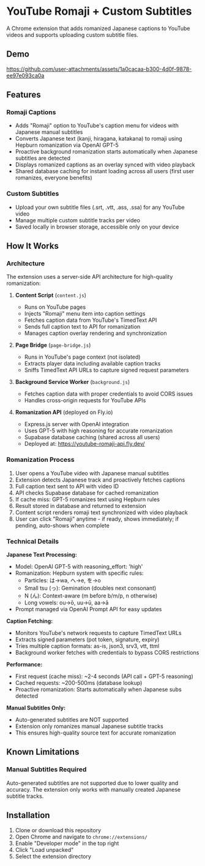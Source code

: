 # YouTube Romaji + Custom Subtitles

A Chrome extension that adds romanized Japanese captions to YouTube videos and supports uploading custom subtitle files.

## Demo

https://github.com/user-attachments/assets/1a0cacaa-b300-4d0f-9878-ee97e093ca0a

## Features

### Romaji Captions
- Adds "Romaji" option to YouTube's caption menu for videos with Japanese manual subtitles
- Converts Japanese text (kanji, hiragana, katakana) to romaji using Hepburn romanization via OpenAI GPT-5
- Proactive background romanization starts automatically when Japanese subtitles are detected
- Displays romanized captions as an overlay synced with video playback
- Shared database caching for instant loading across all users (first user romanizes, everyone benefits)

### Custom Subtitles
- Upload your own subtitle files (.srt, .vtt, .ass, .ssa) for any YouTube video
- Manage multiple custom subtitle tracks per video
- Saved locally in browser storage, accessible only on your device

## How It Works

### Architecture
The extension uses a server-side API architecture for high-quality romanization:

1. **Content Script** (`content.js`)
   - Runs on YouTube pages
   - Injects "Romaji" menu item into caption settings
   - Fetches caption data from YouTube's TimedText API
   - Sends full caption text to API for romanization
   - Manages caption overlay rendering and synchronization

2. **Page Bridge** (`page-bridge.js`)
   - Runs in YouTube's page context (not isolated)
   - Extracts player data including available caption tracks
   - Sniffs TimedText API URLs to capture signed request parameters

3. **Background Service Worker** (`background.js`)
   - Fetches caption data with proper credentials to avoid CORS issues
   - Handles cross-origin requests for YouTube APIs

4. **Romanization API** (deployed on Fly.io)
   - Express.js server with OpenAI integration
   - Uses GPT-5 with high reasoning for accurate romanization
   - Supabase database caching (shared across all users)
   - Deployed at: https://youtube-romaji-api.fly.dev/

### Romanization Process

1. User opens a YouTube video with Japanese manual subtitles
2. Extension detects Japanese track and proactively fetches captions
3. Full caption text sent to API with video ID
4. API checks Supabase database for cached romanization
5. If cache miss: GPT-5 romanizes text using Hepburn rules
6. Result stored in database and returned to extension
7. Content script renders romaji text synchronized with video playback
8. User can click "Romaji" anytime - if ready, shows immediately; if pending, auto-shows when complete

### Technical Details

**Japanese Text Processing:**
- Model: OpenAI GPT-5 with reasoning_effort: 'high'
- Romanization: Hepburn system with specific rules:
  - Particles: は→wa, へ→e, を→o
  - Small tsu (っ): Gemination (doubles next consonant)
  - N (ん): Context-aware (m before b/m/p, n otherwise)
  - Long vowels: ou→ō, uu→ū, aa→ā
- Prompt managed via OpenAI Prompt API for easy updates

**Caption Fetching:**
- Monitors YouTube's network requests to capture TimedText URLs
- Extracts signed parameters (pot token, signature, expiry)
- Tries multiple caption formats: as-is, json3, srv3, vtt, ttml
- Background worker fetches with credentials to bypass CORS restrictions

**Performance:**
- First request (cache miss): ~2-4 seconds (API call + GPT-5 reasoning)
- Cached requests: ~200-500ms (database lookup)
- Proactive romanization: Starts automatically when Japanese subs detected

**Manual Subtitles Only:**
- Auto-generated subtitles are NOT supported
- Extension only romanizes manual Japanese subtitle tracks
- This ensures high-quality source text for accurate romanization

## Known Limitations

### Manual Subtitles Required
Auto-generated subtitles are not supported due to lower quality and accuracy. The extension only works with manually created Japanese subtitle tracks.

## Installation

1. Clone or download this repository
2. Open Chrome and navigate to `chrome://extensions/`
3. Enable "Developer mode" in the top right
4. Click "Load unpacked"
5. Select the extension directory
